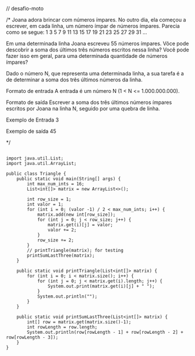 // desafio-moto

/*
Joana adora brincar com números ímpares. No outro dia, ela começou a escrever, em cada linha, um número ímpar de números ímpares. Parecia como se segue:
1
3  5  7
9 11 13 15 17
19 21 23 25 27 29 31
...

Em uma determinada linha Joana escreveu 55 números ímpares. Vôce pode descobrir a soma dos últimos três números escritos nessa linha? Você pode fazer isso em geral, para uma determinada quantidade de números ímpares?

Dado o número N, que representa uma determinada linha, a sua tarefa é a de determinar a soma dos três últimos números da linha.

Formato de entrada 
A entrada é um número N (1 < N <= 1.000.000.000).

Formato de saída
Escrever a soma dos três últimos números ímpares escritos por Joana na linha N, seguido por uma quebra de linha.

Exemplo de Entrada
3

Exemplo de saída
45

*/


```

import java.util.List;
import java.util.ArrayList;

public class Triangle {
    public static void main(String[] args) {
        int max_num_ints = 16;
        List<int[]> matrix = new ArrayList<>();

        int row_size = 1;
        int valor = 1;
        for (int i = 0; (valor -1) / 2 < max_num_ints; i++) {
            matrix.add(new int[row_size]);
            for (int j = 0; j < row_size; j++) {
                matrix.get(i)[j] = valor;
                valor += 2;
            }
            row_size += 2;
        }
        // printTriangle(matrix); for testing
        printSumLastThree(matrix);
    }

    public static void printTriangle(List<int[]> matrix) {
        for (int i = 0; i < matrix.size(); i++) {
            for (int j = 0; j < matrix.get(i).length; j++) {
                System.out.print(matrix.get(i)[j] + " ");
            }
            System.out.println("");
        }
    }

    public static void printSumLastThree(List<int[]> matrix) {
        int[] row = matrix.get(matrix.size()-1);
        int rowLength = row.length;
        System.out.println(row[rowLength - 1] + row[rowLength - 2] + row[rowLength - 3]);
    }
}
```
